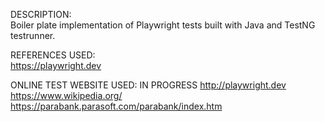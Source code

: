 DESCRIPTION:  
Boiler plate implementation of Playwright tests built with Java and TestNG testrunner.

REFERENCES USED:  
https://playwright.dev

ONLINE TEST WEBSITE USED:  IN PROGRESS
http://playwright.dev
https://www.wikipedia.org/
https://parabank.parasoft.com/parabank/index.htm
